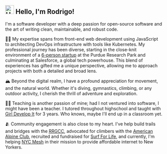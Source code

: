
<!--
**RodEsp/RodEsp** is a ✨ _special_ ✨ repository because its `README.md` (this file) appears on your GitHub profile.

Here are some ideas to get you started:

- 🔭 I’m currently working on ...
- 🌱 I’m currently learning ...
- 👯 I’m looking to collaborate on ...
- 🤔 I’m looking for help with ...
- 💬 Ask me about ...
- 📫 How to reach me: ...
- 😄 Pronouns: ...
- ⚡ Fun fact: ...
-->

<img src="https://camo.githubusercontent.com/e8e7b06ecf583bc040eb60e44eb5b8e0ecc5421320a92929ce21522dbc34c891/68747470733a2f2f6d656469612e67697068792e636f6d2f6d656469612f6876524a434c467a6361737252346961377a2f67697068792e676966" alt="Hand waving" width="28px"> Hello, I'm Rodrigo!
-
I'm a software developer with a deep passion for open-source software and the art of writing clean, maintainable, and robust code.

👨‍💻 My expertise spans from front-end web development using JavaScript to architecting DevOps infrastructure with tools like Kubernetes. My professional journey has been diverse, starting in the close-knit environment of a [6-person startup](https://www.foundops.com/) at the Purdue Research Park and culminating at Salesforce, a global tech powerhouse. This blend of experiences has gifted me a unique perspective, allowing me to approach projects with both a detailed and broad lens.

🏔️ Beyond the digital realm, I have a profound appreciation for movement, and the natural world. Whether it's diving, gymnastics, climbing, or any outdoor activity, I cherish the thrill of adventure and exploration.
 
👨‍🏫 Teaching is another passion of mine; had I not ventured into software, I might have been a teacher. I tutored throughout highschool and taught with [Girl Develop It](https://girldevelopit.com/) for 3 years. Who knows, maybe I'll end up in a classroom yet.

🫂 Community engagement is also close to my heart. I've help build trails and bridges with the [RRGCC](https://rrgcc.org/), advocated for climbers with the [American Alpine Club](https://americanalpineclub.org/), recruited and fundraised for [Surf For Life](https://www.surfforlife.org/), and currently, I'm helping [NYC Mesh](https://www.nycmesh.net/) in their mission to provide affordable internet to New Yorkers.

